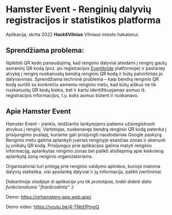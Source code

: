 # Hamster Event - Renginių dalyvių registracijos ir statistikos platforma
Aplikacija, skirta 2022 **Hack4Vilnius** Vilniaus miesto hakatonui. 

## Sprendžiama problema:
Išplėtoti QR kodo panaudojimą, kad renginio dalyviai ateidami į renginį gautų asmeninį QR kodą (pvz. po registracijos [Eventbride](https://www.eventbrite.com/) platformoje) ir pastarieji atvykę į renginį nuskanuotų bendrą renginio QR kodą ir būtų patvirtintas jo dalyvavimas. Sprendžiama techninė problema – kaip bendrą renginio QR kodą surišti su konkrečiu asmeniu renginio metu, kad būtų aiškus ne tik nuskanuotų QR kodų kiekis, bet ir kartu identifikuojamas asmuo iš registracijos informacijos, t.y. koks asmuo būtent ir nuskanavo.

## Apie Hamster Event

Hamster Event - įrankis, leidžiantis lankytojams patiems užsiregistruoti atvykus į renginį.
Vartotojas, nuskenavęs bendrą renginio QR kodą patenka į prisijungimo puslapį, kuriame gali prisijungti naudodamas Google paskyrą. Renginio metu galima aplankyti įvairias renginyje esančias zonas ir skenuoti jų unikalų QR kodą. Prisijungus prie aplikacijos galima matyti renginio informaciją, aplankytas renginio zonas bei palikti atsiliepimą apie kiekvieną aplankytą zoną renginio organizatoriams.

Organizatoriai turi prieigą prie renginio valdymo aplinkos, kurioje matoma dalyvių statistika, visi apsilankę dalyviai ir jų informacija, palikti įvertinimai.

*Dabartinėje stadijoje ši aplikacija yra tik prototipas,  todėl didelė dalis funkcionalumo "įhardcodinta" :)*

Demo: https://qrhamsters-app.web.app/

Demo video: https://youtu.be/4-TNtd1PmgQ


